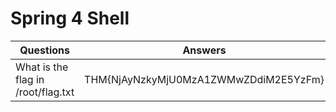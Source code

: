 # Spring 4 Shell

| Questions | Answers |
|-----------|---------|
| What is the flag in /root/flag.txt | THM{NjAyNzkyMjU0MzA1ZWMwZDdiM2E5YzFm} |
